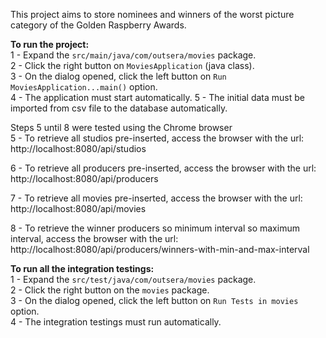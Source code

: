 This project aims to store nominees and winners of the worst picture category of the Golden Raspberry Awards.

**To run the project:**  
1 - Expand the `src/main/java/com/outsera/movies` package.  
2 - Click the right button on `MoviesApplication` (java class).  
3 - On the dialog opened, click the left button on `Run MoviesApplication...main()` option.  
4 - The application must start automatically.
5 - The initial data must be imported from csv file to the database automatically.

Steps 5 until 8 were tested using the Chrome browser  
5 - To retrieve all studios pre-inserted, access the browser with the url:  
http://localhost:8080/api/studios

6 - To retrieve all producers pre-inserted, access the browser with the url:  
http://localhost:8080/api/producers

7 - To retrieve all movies pre-inserted, access the browser with the url:  
http://localhost:8080/api/movies

8 - To retrieve the winner producers so minimum interval so maximum interval, access the browser with the url:  
http://localhost:8080/api/producers/winners-with-min-and-max-interval

**To run all the integration testings:**  
1 - Expand the `src/test/java/com/outsera/movies` package.  
2 - Click the right button on the `movies` package.  
3 - On the dialog opened, click the left button on `Run Tests in movies` option.  
4 - The integration testings must run automatically.